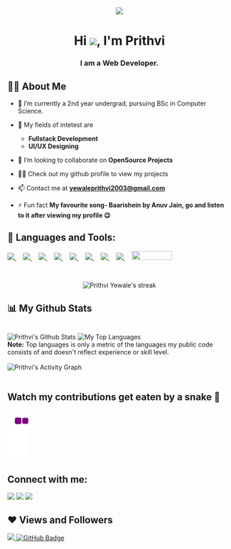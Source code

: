 <div id="header" align="center">
  <img src="https://media.giphy.com/media/M9gbBd9nbDrOTu1Mqx/giphy.gif" width="200"/>
</div>

<h1 align="center">Hi <img src="https://raw.githubusercontent.com/MartinHeinz/MartinHeinz/master/wave.gif" width="30px">, I'm Prithvi</h1>
<h3 align="center">I am a Web Developer.</h3>


## 🙋‍♂️ About Me

- 🔭 I’m currently a 2nd year undergrad, pursuing BSc in Computer Science.

- 🌱 My fields of intetest are 
  - **Fullstack Development**
  - **UI/UX Designing**

- 👯 I’m looking to collaborate on **OpenSource Projects**

- 👨‍💻 Check out my github profile to view my projects

- 📫 Contact me at **yewaleprithvi2003@gmail.com**

- ⚡ Fun fact **My favourite song- Baarishein by Anuv Jain, go and listen to it after viewing my profile 😉**

## 🚀 Languages and Tools:

<p align="left"> 
    <a style="padding-right: 15px;" href="https://reactjs.org/" target="_blank"> <img src="https://img.icons8.com/color/48/000000/react-native.png"/> </a>
    <a style="padding-right: 15px;" href="https://developer.mozilla.org/en-US/docs/Web/JavaScript" target="_blank"> <img src="https://img.icons8.com/color/48/000000/javascript.png"/> </a> 
    <a style="padding-right: 15px;" href="https://www.w3.org/html/" target="_blank"> <img src="https://img.icons8.com/color/48/000000/html-5.png"/> </a> 
    <a style="padding-right: 15px;" href="https://www.w3schools.com/css/" target="_blank"> <img src="https://img.icons8.com/color/48/000000/css3.png"/> </a> 
    <a style="padding-right: 15px;" href="https://getbootstrap.com" target="_blank"> <img src="https://img.icons8.com/color/48/000000/bootstrap.png"/> </a> 
    <a style="padding-right: 15px;" href="https://www.python.org" target="_blank"> <img src="https://img.icons8.com/color/48/000000/python.png"/> </a>  
    <a style="padding-right: 15px;" href="https://nodejs.org/api/" target="_blank"> <img src="https://img.icons8.com/color/48/nodejs.png"/> </a>  
    <a style="padding-right: 15px;" href="https://nextjs.org/docs/getting-started" target="_blank"> <img src="https://iconape.com/wp-content/files/cf/353046/png/next-js-logo.png" width=68/> </a>  
    <a style="padding-right: 15px;" href="https://tailwindcss.com/" target="_blank"> <img src="https://upload.wikimedia.org/wikipedia/commons/9/95/Tailwind_CSS_logo.svg" width=90 height=20/> </a> 
    
</p>

<!-- [![React Badge](https://img.shields.io/badge/-React-61DBFB?style=for-the-badge&labelColor=black&logo=react&logoColor=61DBFB)](#)  [![Javascript Badge](https://img.shields.io/badge/-Javascript-F0DB4F?style=for-the-badge&labelColor=black&logo=javascript&logoColor=F0DB4F)](#) [![Typescript Badge](https://img.shields.io/badge/-Typescript-007acc?style=for-the-badge&labelColor=black&logo=typescript&logoColor=007acc)](#) [![Nodejs Badge](https://img.shields.io/badge/-Nodejs-3C873A?style=for-the-badge&labelColor=black&logo=node.js&logoColor=3C873A)](#) [![GraphQL Badge](https://img.shields.io/badge/-GraphQl-e535ab?style=for-the-badge&labelColor=black&logo=node.js&logoColor=e535ab)](#) -->
<br/>

<p align="center">
        <img title="🔥 Get streak stats for your profile at git.io/streak-stats" alt="Prithvi Yewale's streak" src="https://github-readme-streak-stats.herokuapp.com/?user=cosmicwanderer7&theme=black-ice&hide_border=true&stroke=0000&background=060A0CD0"/>
</p>

## 📊 My Github Stats

  <br/>
    <img alt="Prithvi's Github Stats" src="https://github-readme-stats.vercel.app/api?username=cosmicwanderer7&show_icons=true&count_private=true&theme=react&hide_border=true&bg_color=0D1117" />
  <img alt="My Top Languages" src="https://github-readme-stats.vercel.app/api/top-langs/?username=cosmicwanderer7&langs_count=8&count_private=true&layout=compact&theme=react&hide_border=true&bg_color=0D1117" />
  <br/>
  <b>Note:</b> Top languages is only a metric of the languages my public code consists of and doesn't reflect experience or skill level.


<br/>
<br/>

<img alt="Prithvi's Activity Graph" src="https://activity-graph.herokuapp.com/graph?username=cosmicwanderer7&bg_color=0D1117&color=5BCDEC&line=5BCDEC&point=FFFFFF&hide_border=true" />

<br/>
<br/>

## Watch my contributions get eaten by a snake 🐍

![snake gif](https://github.com/cosmicwanderer7/cosmicwanderer7/blob/output/github-contribution-grid-snake.gif)

## Connect with me:
<p align="left">

<a href = "https://dev.to/cosmicwanderer7"><img src="https://res.cloudinary.com/practicaldev/image/fetch/s--R9qwOwpC--/c_limit%2Cf_auto%2Cfl_progressive%2Cq_auto%2Cw_880/https://thepracticaldev.s3.amazonaws.com/i/78hs31fax49uwy6kbxyw.png" width=41/></a>
<a href = "https://twitter.com/PrithviYewale"><img src="https://img.icons8.com/fluent/48/000000/twitter.png"/></a>
<a href = "https://www.instagram.com/prithvi_yewale/"><img src="https://img.icons8.com/fluent/48/000000/instagram-new.png"/></a>

</p>

## ❤ Views and Followers
<a href="https://github.com/cosmicwanderer7/github-profile-views-counter">
    <img src="https://komarev.com/ghpvc/?username=cosmicwanderer7">
</a>
<a href="https://github.com/cosmicwanderer7?tab=followers"><img src="https://img.shields.io/github/followers/cosmicwanderer7?label=Followers&style=social" alt="GitHub Badge"></a>
